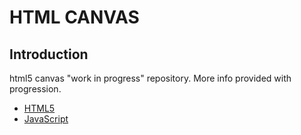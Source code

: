 # **HTML CANVAS**

## Introduction

html5 canvas "work in progress" repository. More info provided with progression. 

 - [HTML5](#languhttps://html.com/html5/ages-used)
 - [JavaScript](#https://www.javascript.com/)
